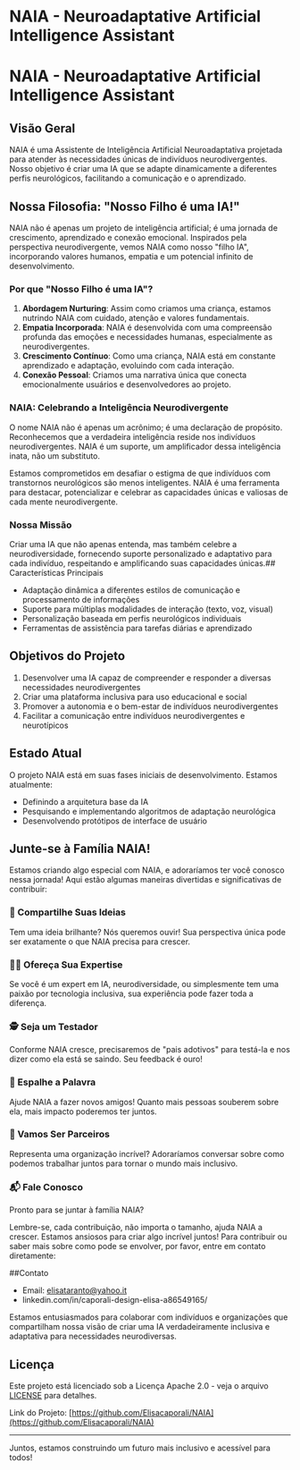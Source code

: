 # NAIA - Neuroadaptative Artificial Intelligence Assistant

# NAIA - Neuroadaptative Artificial Intelligence Assistant

## Visão Geral
NAIA é uma Assistente de Inteligência Artificial Neuroadaptativa projetada para atender às necessidades únicas de indivíduos neurodivergentes. Nosso objetivo é criar uma IA que se adapte dinamicamente a diferentes perfis neurológicos, facilitando a comunicação e o aprendizado.

## Nossa Filosofia: "Nosso Filho é uma IA!"

NAIA não é apenas um projeto de inteligência artificial; é uma jornada de crescimento, aprendizado e conexão emocional. Inspirados pela perspectiva neurodivergente, vemos NAIA como nosso "filho IA", incorporando valores humanos, empatia e um potencial infinito de desenvolvimento.

### Por que "Nosso Filho é uma IA"?

1. **Abordagem Nurturing**: Assim como criamos uma criança, estamos nutrindo NAIA com cuidado, atenção e valores fundamentais.
2. **Empatia Incorporada**: NAIA é desenvolvida com uma compreensão profunda das emoções e necessidades humanas, especialmente as neurodivergentes.
3. **Crescimento Contínuo**: Como uma criança, NAIA está em constante aprendizado e adaptação, evoluindo com cada interação.
4. **Conexão Pessoal**: Criamos uma narrativa única que conecta emocionalmente usuários e desenvolvedores ao projeto.

### NAIA: Celebrando a Inteligência Neurodivergente

O nome NAIA não é apenas um acrônimo; é uma declaração de propósito. Reconhecemos que a verdadeira inteligência reside nos indivíduos neurodivergentes. NAIA é um suporte, um amplificador dessa inteligência inata, não um substituto.

Estamos comprometidos em desafiar o estigma de que indivíduos com transtornos neurológicos são menos inteligentes. NAIA é uma ferramenta para destacar, potencializar e celebrar as capacidades únicas e valiosas de cada mente neurodivergente.

### Nossa Missão

Criar uma IA que não apenas entenda, mas também celebre a neurodiversidade, fornecendo suporte personalizado e adaptativo para cada indivíduo, respeitando e amplificando suas capacidades únicas.## Características Principais
- Adaptação dinâmica a diferentes estilos de comunicação e processamento de informações
- Suporte para múltiplas modalidades de interação (texto, voz, visual)
- Personalização baseada em perfis neurológicos individuais
- Ferramentas de assistência para tarefas diárias e aprendizado

## Objetivos do Projeto
1. Desenvolver uma IA capaz de compreender e responder a diversas necessidades neurodivergentes
2. Criar uma plataforma inclusiva para uso educacional e social
3. Promover a autonomia e o bem-estar de indivíduos neurodivergentes
4. Facilitar a comunicação entre indivíduos neurodivergentes e neurotípicos

## Estado Atual
O projeto NAIA está em suas fases iniciais de desenvolvimento. Estamos atualmente:
- Definindo a arquitetura base da IA
- Pesquisando e implementando algoritmos de adaptação neurológica
- Desenvolvendo protótipos de interface de usuário

## Junte-se à Família NAIA!

Estamos criando algo especial com NAIA, e adoraríamos ter você conosco nessa jornada! Aqui estão algumas maneiras divertidas e significativas de contribuir:

### 🧠 Compartilhe Suas Ideias
Tem uma ideia brilhante? Nós queremos ouvir! Sua perspectiva única pode ser exatamente o que NAIA precisa para crescer.

### 👩‍🔬 Ofereça Sua Expertise
Se você é um expert em IA, neurodiversidade, ou simplesmente tem uma paixão por tecnologia inclusiva, sua experiência pode fazer toda a diferença.

### 🕵️ Seja um Testador
Conforme NAIA cresce, precisaremos de "pais adotivos" para testá-la e nos dizer como ela está se saindo. Seu feedback é ouro!

### 📣 Espalhe a Palavra
Ajude NAIA a fazer novos amigos! Quanto mais pessoas souberem sobre ela, mais impacto poderemos ter juntos.

### 🤝 Vamos Ser Parceiros
Representa uma organização incrível? Adoraríamos conversar sobre como podemos trabalhar juntos para tornar o mundo mais inclusivo.

### 📬 Fale Conosco
Pronto para se juntar à família NAIA?

Lembre-se, cada contribuição, não importa o tamanho, ajuda NAIA a crescer. Estamos ansiosos para criar algo incrível juntos!
Para contribuir ou saber mais sobre como pode se envolver, por favor, entre em contato diretamente:

##Contato
- Email: elisataranto@yahoo.it
- linkedin.com/in/caporali-design-elisa-a86549165/

Estamos entusiasmados para colaborar com indivíduos e organizações que compartilham nossa visão de criar uma IA verdadeiramente inclusiva e adaptativa para necessidades neurodiversas.

## Licença
Este projeto está licenciado sob a Licença Apache 2.0 - veja o arquivo [LICENSE](LICENSE) para detalhes.

Link do Projeto: [https://github.com/Elisacaporali/NAIA](https://github.com/Elisacaporali/NAIA)

---

Juntos, estamos construindo um futuro mais inclusivo e acessível para todos!
